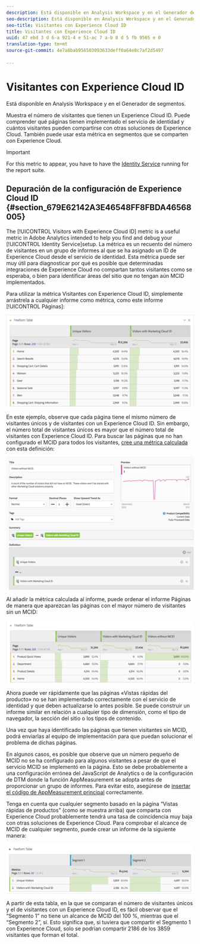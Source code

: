 ```yaml
---
description: Está disponible en Analysis Workspace y en el Generador de segmentos.
seo-description: Está disponible en Analysis Workspace y en el Generador de segmentos.
seo-title: Visitantes con Experience Cloud ID
title: Visitantes con Experience Cloud ID
uuid: 47 ebd 3 d 6-a 921-4 e 51-ac 7 a-b 8 d 5 fb 9565 e 0
translation-type: tm+mt
source-git-commit: 4e7a8bab956503093633deff0a64e8c7af2d5497

---
```



# Visitantes con Experience Cloud ID

Está disponible en Analysis Workspace y en el Generador de segmentos.

Muestra el número de visitantes que tienen un Experience Cloud ID. Puede comprender qué páginas tienen implementado el servicio de identidad y cuántos visitantes pueden compartirse con otras soluciones de Experience Cloud. También puede usar esta métrica en segmentos que se comparten con Experience Cloud.

>[!IMPORTANT]
>
>For this metric to appear, you have to have the [Identity Service](https://marketing.adobe.com/resources/help/en_US/mcvid/) running for the report suite.

## Depuración de la configuración de Experience Cloud ID {#section_679E62142A3E46548FF8FBDA46568005}

The [!UICONTROL Visitors with Experience Cloud ID] metric is a useful metric in Adobe Analytics intended to help you find and debug your [!UICONTROL Identity Service]setup. La métrica es un recuento del número de visitantes en un grupo de informes al que se ha asignado un ID de Experience Cloud desde el servicio de identidad. Esta métrica puede ser muy útil para diagnosticar por qué es posible que determinadas integraciones de Experience Cloud no compartan tantos visitantes como se esperaba, o bien para identificar áreas del sitio que no tengan aún MCID implementados.

Para utilizar la métrica Visitantes con Experience Cloud ID, simplemente arrástrela a cualquier informe como métrica, como este informe [!UICONTROL Páginas]:

![](assets/metric-mcvid1.png)

En este ejemplo, observe que cada página tiene el mismo número de visitantes únicos y de visitantes con un Experience Cloud ID. Sin embargo, el número total de visitantes únicos es mayor que el número total de visitantes con Experience Cloud ID. Para buscar las páginas que no han configurado el MCID para todos los visitantes, [cree una métrica calculada](https://marketing.adobe.com/resources/help/en_US/analytics/calcmetrics/cm_build_metrics.html) con esta definición:

![](assets/metric-mcvid2.png)

Al añadir la métrica calculada al informe, puede ordenar el informe Páginas de manera que aparezcan las páginas con el mayor número de visitantes sin un MCID:

![](assets/metric-mcvid3.png)

Ahora puede ver rápidamente que las páginas «Vistas rápidas del producto» no se han implementado correctamente con el servicio de identidad y que deben actualizarse lo antes posible. Se puede construir un informe similar en relación a cualquier tipo de dimensión, como el tipo de navegador, la sección del sitio o los tipos de contenido.

Una vez que haya identificado las páginas que tienen visitantes sin MCID, podrá enviarlas al equipo de implementación para que puedan solucionar el problema de dichas páginas.

En algunos casos, es posible que observe que un número pequeño de MCID no se ha configurado para algunos visitantes a pesar de que el servicio MCID se implementó en la página. Esto se debe probablemente a una configuración errónea del JavaScript de Analytics o de la configuración de DTM donde la función AppMeasurement se adopta antes de proporcionar un grupo de informes. Para evitar esto, asegúrese de [insertar el código de AppMeasurement principal](https://marketing.adobe.com/resources/help/en_US/sc/implement/dtm/t_appmeasurement-code.html) correctamente.

Tenga en cuenta que cualquier segmento basado en la página “Vistas rápidas de productos” (como se muestra arriba) que comparta con Experience Cloud probablemente tendrá una tasa de coincidencia muy baja con otras soluciones de Experience Cloud. Para comprobar el alcance de MCID de cualquier segmento, puede crear un informe de la siguiente manera:

![](assets/metric-mcvid4.png)

A partir de esta tabla, en la que se comparan el número de visitantes únicos y el de visitantes con un Experience Cloud ID, es fácil observar que el “Segmento 1” no tiene un alcance de MCID del 100 %, mientras que el “Segmento 2”, sí. Esto significa que, si tuviera que compartir el Segmento 1 con Experience Cloud, solo se podrían compartir 2186 de los 3859 visitantes que forman el total.
